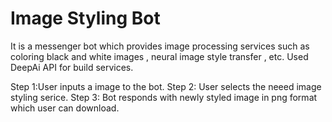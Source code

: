 # Image Styling Bot 

It is a messenger bot which provides image processing services such as coloring black and white images , neural image style transfer , etc.
Used DeepAi API for build services.

Step 1:User inputs a image to the bot.
Step 2: User selects the neeed image styling serice.
Step 3: Bot responds with newly styled image in png format which user can download.

